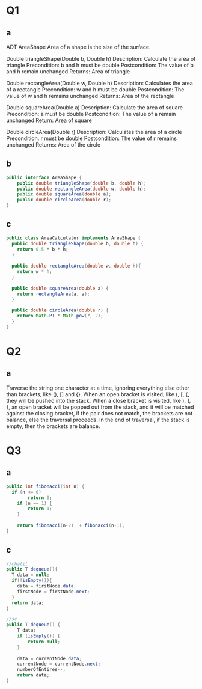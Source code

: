 # Q1

## a
ADT AreaShape
Area of a shape is the size of the surface.

Double triangleShape(Double b, Double h)
Description: Calculate the area of triangle
Precondition: b and h must be double 
Postcondition: The value of b and h remain unchanged
Returns: Area of triangle

Double rectangleArea(Double w, Double h)
Description: Calculates the area of a rectangle
Precondition: w and h must be double
Postcondition: The value of w and h remains unchanged
Returns: Area of the rectangle

Double squareArea(Double a)
Description: Calculate the area of square
Precondition: a must be double 
Postcondition: The value of a remain unchanged
Return: Area of square

Double circleArea(Double r)
Description: Calculates the area of a circle
Precondition: r must be double
Postcondition: The value of r remains unchanged
Returns: Area of the circle

## b
```java
public interface AreaShape {
    public double triangleShape(double b, double h);
    public double rectangleArea(double w, double h);
    public double squareArea(double a);
    public double circleArea(double r);
}
```

## c
```java
public class AreaCalculator implements AreaShape {
  public double triangleShape(double b, double h) {
    return 0.5 * b * h;
  }
  
  public double rectangleArea(double w, double h){
    return w * h;
  }
  
  public double squareArea(double a) {
    return rectangleArea(a, a);
  }

  public double circleArea(double r) {
    return Math.PI * Math.pow(r, 2);
  }
}
```

# Q2

## a
Traverse the string one character at a time, ignoring everything else other than brackets, like (), [] and {}. When an open bracket is visited, like (, [, {, they will be pushed into the stack. When a close bracket is visited, like ), ], }, an open bracket will be popped out from the stack, and it will be matched against the closing bracket, if the pair does not match, the brackets are not balance, else the traversal proceeds. In the end of traversal, if the stack is empty, then the brackets are balance. 

## 

# Q3

## a
```java
public int fibonacci(int n) {
  if (n <= 0) 
		return 0;
	if (n == 1) {
		return 1;
	}
  
	return fibonacci(n-2)  + fibonacci(n-1);
}
```

## c
```java
//chalit 
public T dequeue(){
  T data = null;
  if(!isEmpty()){ 
    data = firstNode.data;
    firstNode = firstNode.next;
  }
  return data;
}

//sc
public T dequeue() {
	T data;
	if (isEmpty()) {
		return null;
	}
	
	data = currentNode.data;
	currentNode = currentNode.next;
	numberOfEntires--;
	return data;
}
```